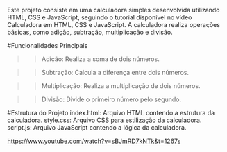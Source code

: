 Este projeto consiste em uma calculadora simples desenvolvida utilizando HTML, CSS e JavaScript, seguindo o tutorial disponível no vídeo Calculadora em HTML, CSS e JavaScript. A calculadora realiza operações básicas, como adição, subtração, multiplicação e divisão.

#Funcionalidades Principais
>> Adição: Realiza a soma de dois números.

>> Subtração: Calcula a diferença entre dois números.

>> Multiplicação: Realiza a multiplicação de dois números.

>> Divisão: Divide o primeiro número pelo segundo.

#Estrutura do Projeto
index.html: Arquivo HTML contendo a estrutura da calculadora.
style.css: Arquivo CSS para estilização da calculadora.
script.js: Arquivo JavaScript contendo a lógica da calculadora.



https://www.youtube.com/watch?v=sBJmRD7kNTk&t=1267s
